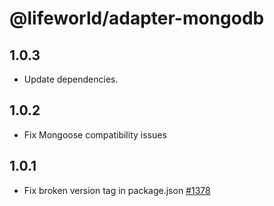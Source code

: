 # @lifeworld/adapter-mongodb

## 1.0.3

-   Update dependencies.

## 1.0.2

-   Fix Mongoose compatibility issues

## 1.0.1

-   Fix broken version tag in package.json [#1378](https://github.com/lucia-auth/lucia/pull/1378)
